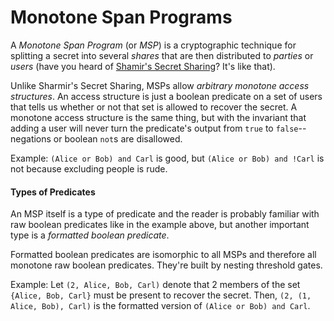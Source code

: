 Monotone Span Programs
======================

A *Monotone Span Program* (or *MSP*) is a cryptographic technique for splitting
a secret into several *shares* that are then distributed to *parties* or
*users* (have you heard of [Shamir's Secret Sharing](http://en.wikipedia.org/wiki/Shamir%27s_Secret_Sharing)?  It's like that).

Unlike Sharmir's Secret Sharing, MSPs allow *arbitrary monotone access
structures*.  An access structure is just a boolean predicate on a set of users
that tells us whether or not that set is allowed to recover the secret.  A
monotone access structure is the same thing, but with the invariant that adding
a user will never turn the predicate's output from `true` to `false`--negations
or boolean `not`s are disallowed.

Example:  `(Alice or Bob) and Carl` is good, but `(Alice or Bob) and !Carl` is
  not because excluding people is rude.


#### Types of Predicates

An MSP itself is a type of predicate and the reader is probably familiar with
raw boolean predicates like in the example above, but another important type is
a *formatted boolean predicate*.

Formatted boolean predicates are isomorphic to all MSPs and therefore all
monotone raw boolean predicates.  They're built by nesting threshold gates.

Example:  Let `(2, Alice, Bob, Carl)` denote that 2 members of the set `{Alice,
Bob, Carl}` must be present to recover the secret.  Then,
`(2, (1, Alice, Bob), Carl)` is the formatted version of
`(Alice or Bob) and Carl`.
